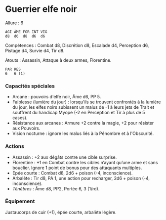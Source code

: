 # Guerrier elfe noir

Allure : 6

	AGI	ÂME	FOR	INT	VIG
	d8	d6	d8	d6	d6

Compétences : Combat d8, Discrétion d8, Escalade d4, Perception d6, Pistage d4, Survie d4, Tir d8.

Atouts : Assassin, Attaque à deux armes, Florentine.

	PAR	RES
	6	6 (1)

### Capacités spéciales
- Arcane : pouvoirs d'elfe noir, Âme d6, PP 5.
- Faiblesse (lumière du jour) : lorsqu'ils se trouvent confrontés à la lumière du jour, les elfes noirs subissent un malus de -1 à leurs jets de Trait et souffrent du handicap Myope (-2 en Perception et Tir à plus de 5 cases).
- Résistance aux arcanes : Armure +2 contre la magie, +2 pour résister aux Pouvoirs.
- Vision nocturne : ignore les malus liés à la Pénombre et à l'Obscurité.

### Actions
- Assassin : +2 aux dégâts contre une cible surprise.
- Florentine : +1 en Combat contre les cibles n’ayant qu’une arme et sans bouclier. Ignore 1 point de bonus pour des attaquants multiples.
- Epée courte : Combat d8, 2d6 + poison (-4, inconscience).
- Arbalète : Tir d8, PA 1, une action pour recharger, 2d6 + poison (-4, inconscience).
- _Ténèbres_ : Âme d8, PP2, Portée 6, 3 (1/rd).

### Équipement
Justaucorps de cuir (+1), épée courte, arbalète légère.
